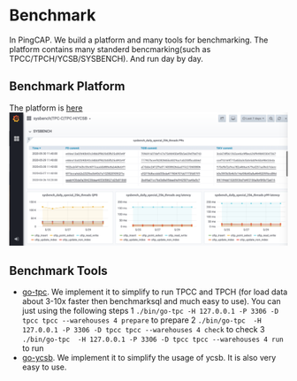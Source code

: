# Benchmark
In PingCAP. We build a platform and many tools for benchmarking. The platform contains many standerd bencmarking(such as TPCC/TPCH/YCSB/SYSBENCH). And run day by day.

## Benchmark Platform
The platform is [here](http://perf.pingcap.com)
![Benchmark](./static/benchmark_overview.png )

## Benchmark Tools
- [go-tpc](https://github.com/pingcap/go-tpc). We implement it to simplify to run TPCC and TPCH (for load data about 3-10x faster then benchmarksql and much easy to use). You can just using the following steps
    1 `./bin/go-tpc -H 127.0.0.1 -P 3306 -D tpcc tpcc --warehouses 4 prepare` to prepare
    2 `./bin/go-tpc  -H 127.0.0.1 -P 3306 -D tpcc tpcc --warehouses 4 check` to check
    3 `./bin/go-tpc  -H 127.0.0.1 -P 3306 -D tpcc tpcc --warehouses 4 run` to run
- [go-ycsb](https://github.com/pingcap/go-ycsb). We implement it to simplify the usage of ycsb. It is also very easy to use.